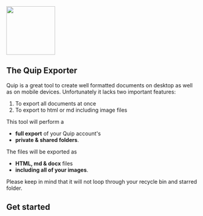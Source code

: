 <img src="/public/Logo_Quip-Exporter.png" width="128">

## The Quip Exporter

Quip is a great tool to create well formatted documents on desktop as well as on mobile devices. Unfortunately it lacks two important features:

1. To export all documents at once
2. To export to html or md including image files

This tool will perform a

- **full export** of your Quip account's
- **private & shared folders**.

The files will be exported as

- **HTML, md & docx** files
- **including all of your images**.

Please keep in mind that it will not loop through your recycle bin and starred folder.

## Get started
